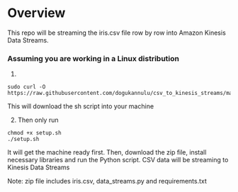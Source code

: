 # Overview

This repo will be streaming the iris.csv file row by row into Amazon Kinesis Data Streams.

### Assuming you are working in a Linux distribution

1. 
````
sudo curl -O https://raw.githubusercontent.com/dogukannulu/csv_to_kinesis_streams/main/setup.sh
````
This will download the sh script into your machine

2. Then only run

````
chmod +x setup.sh
./setup.sh
````
It will get the machine ready first. Then, download the zip file, install necessary libraries and run the Python script.
CSV data will be streaming to Kinesis Data Streams

Note: zip file includes iris.csv, data_streams.py and requirements.txt
